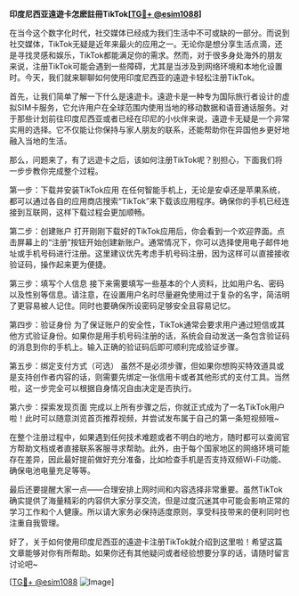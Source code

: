 **印度尼西亚遠遊卡怎麽註冊TikTok[[TG💪+ @esim1088](https://t.me/s/esim1088)]**

在当今这个数字化时代，社交媒体已经成为我们生活中不可或缺的一部分。而说到社交媒体，TikTok无疑是近年来最火的应用之一。无论你是想分享生活点滴，还是寻找灵感和娱乐，TikTok都能满足你的需求。然而，对于很多身处海外的朋友来说，注册TikTok可能会遇到一些障碍，尤其是当涉及到网络环境和本地化设置时。今天，我们就来聊聊如何使用印度尼西亚的遠遊卡轻松注册TikTok。

首先，让我们简单了解一下什么是遠遊卡。遠遊卡是一种专为国际旅行者设计的虚拟SIM卡服务，它允许用户在全球范围内使用当地的移动数据和语音通话服务。对于那些计划前往印度尼西亚或者已经在印尼的小伙伴来说，遠遊卡无疑是一个非常实用的选择。它不仅能让你保持与家人朋友的联系，还能帮助你在异国他乡更好地融入当地的生活。

那么，问题来了，有了远遊卡之后，该如何注册TikTok呢？别担心，下面我们将一步步教你完成整个过程。

第一步：下载并安装TikTok应用
在任何智能手机上，无论是安卓还是苹果系统，都可以通过各自的应用商店搜索“TikTok”来下载该应用程序。确保你的手机已经连接到互联网，这样下载过程会更加顺畅。

第二步：创建账户
打开刚刚下载好的TikTok应用后，你会看到一个欢迎界面。点击屏幕上的“注册”按钮开始创建新账户。通常情况下，你可以选择使用电子邮件地址或手机号码进行注册。这里建议优先考虑手机号码注册，因为这样可以直接接收验证码，操作起来更为便捷。

第三步：填写个人信息
接下来需要填写一些基本的个人资料，比如用户名、密码以及性别等信息。请注意，在设置用户名时尽量避免使用过于复杂的名字，简洁明了更容易被人记住。同时也要确保所设密码足够安全且容易记忆。

第四步：验证身份
为了保证账户的安全性，TikTok通常会要求用户通过短信或其他方式验证身份。如果你是用手机号码注册的话，系统会自动发送一条包含验证码的消息到你的手机上。输入正确的验证码后即可顺利完成验证步骤。

第五步：绑定支付方式（可选）
虽然不是必须步骤，但如果你想购买特效道具或是支持创作者内容的话，则需要先绑定一张信用卡或者其他形式的支付工具。当然啦，这一步完全可以根据自身情况自由决定是否执行。

第六步：探索发现页面
完成以上所有步骤之后，你就正式成为了一名TikTok用户啦！此时可以随意浏览首页推荐视频，并尝试发布属于自己的第一条短视频哦~

在整个注册过程中，如果遇到任何技术难题或者不明白的地方，随时都可以查阅官方帮助文档或者直接联系客服寻求帮助。此外，由于每个国家地区的网络环境可能存在差异，因此最好提前做好充分准备，比如检查手机是否支持双频Wi-Fi功能、确保电池电量充足等等。

最后还要提醒大家一点——合理安排上网时间和内容选择非常重要。虽然TikTok确实提供了海量精彩的内容供大家分享交流，但是过度沉迷其中可能会影响正常的学习工作和个人健康。所以请大家务必保持适度原则，享受科技带来的便利同时也注重自我管理。

好了，关于如何使用印度尼西亚的遠遊卡注册TikTok就介绍到这里啦！希望这篇文章能够对你有所帮助。如果你还有其他疑问或者经验想要分享的话，请随时留言讨论吧~ 

[[TG💪+ @esim1088](https://t.me/s/esim1088) ![Image](https://i.postimg.cc/4NQfJmqS/Snipaste-2025-05-13-00-14-12.png)]